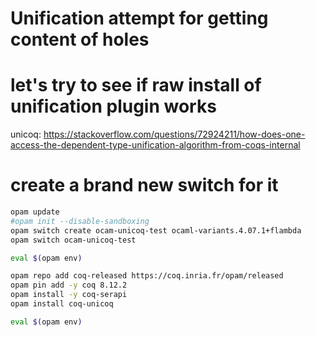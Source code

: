 # Unification attempt for getting content of holes

# let's try to see if raw install of unification plugin works

unicoq: https://stackoverflow.com/questions/72924211/how-does-one-access-the-dependent-type-unification-algorithm-from-coqs-internal

# create a brand new switch for it
```bash
opam update
#opam init --disable-sandboxing
opam switch create ocam-unicoq-test ocaml-variants.4.07.1+flambda
opam switch ocam-unicoq-test

eval $(opam env)

opam repo add coq-released https://coq.inria.fr/opam/released
opam pin add -y coq 8.12.2
opam install -y coq-serapi
opam install coq-unicoq

eval $(opam env)
```
